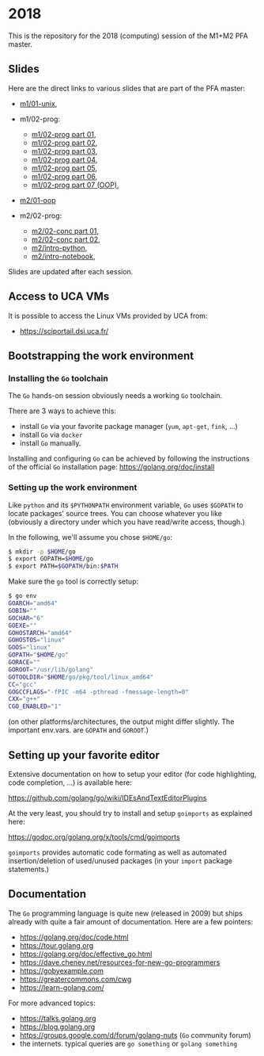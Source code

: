 # 2018

This is the repository for the 2018 (computing) session of the M1+M2 PFA master.

## Slides

Here are the direct links to various slides that are part of the PFA master:

- [m1/01-unix](https://talks.godoc.org/github.com/master-pfa-info/2018/m1/01-unix/talk.slide),
- m1/02-prog:
  - [m1/02-prog part 01](https://talks.godoc.org/github.com/master-pfa-info/2018/m1/02-prog/part-01.slide),
  - [m1/02-prog part 02](https://talks.godoc.org/github.com/master-pfa-info/2018/m1/02-prog/part-02.slide),
  - [m1/02-prog part 03](https://talks.godoc.org/github.com/master-pfa-info/2018/m1/02-prog/part-03.slide),
  - [m1/02-prog part 04](https://talks.godoc.org/github.com/master-pfa-info/2018/m1/02-prog/part-04.slide),
  - [m1/02-prog part 05](https://talks.godoc.org/github.com/master-pfa-info/2018/m1/02-prog/part-05.slide),
  - [m1/02-prog part 06](https://talks.godoc.org/github.com/master-pfa-info/2018/m1/02-prog/part-06.slide),
  - [m1/02-prog part 07 (OOP)](https://talks.godoc.org/github.com/master-pfa-info/2018/m1/02-prog/part-07.slide),

- [m2/01-oop](https://talks.godoc.org/github.com/master-pfa-info/2018/m2/01-oop/part-01.slide)
- m2/02-prog:
  - [m2/02-conc part 01](https://talks.godoc.org/github.com/master-pfa-info/2018/m2/02-conc/part-01.slide),
  - [m2/02-conc part 02](https://talks.godoc.org/github.com/master-pfa-info/2018/m2/02-conc/part-02.slide),
  - [m2/intro-python](https://talks.godoc.org/github.com/master-pfa-info/2018/m2/python-101/intro.slide),
  - [m2/intro-notebook](https://talks.godoc.org/github.com/master-pfa-info/2018/m2/python-101/notebooks.slide),

Slides are updated after each session.

## Access to UCA VMs

It is possible to access the Linux VMs provided by UCA from:

- https://sciportail.dsi.uca.fr/

## Bootstrapping the work environment

### Installing the `Go` toolchain

The `Go` hands-on session obviously needs a working `Go` toolchain.

There are 3 ways to achieve this:
- install `Go` via your favorite package manager (`yum`, `apt-get`, `fink`, ...)
- install `Go` via `docker`
- install `Go` manually.

Installing and configuring `Go` can be achieved by following the instructions of the official `Go` installation page: https://golang.org/doc/install

### Setting up the work environment

Like `python` and its `$PYTHONPATH` environment variable, `Go` uses
`$GOPATH` to locate packages' source trees.
You can choose whatever you like (obviously a directory under which
you have read/write access, though.)

In the following, we'll assume you chose `$HOME/go`:

```sh
$ mkdir -p $HOME/go
$ export GOPATH=$HOME/go
$ export PATH=$GOPATH/bin:$PATH
```

Make sure the `go` tool is correctly setup:

```sh
$ go env
GOARCH="amd64"
GOBIN=""
GOCHAR="6"
GOEXE=""
GOHOSTARCH="amd64"
GOHOSTOS="linux"
GOOS="linux"
GOPATH="$HOME/go"
GORACE=""
GOROOT="/usr/lib/golang"
GOTOOLDIR="$HOME/go/pkg/tool/linux_amd64"
CC="gcc"
GOGCCFLAGS="-fPIC -m64 -pthread -fmessage-length=0"
CXX="g++"
CGO_ENABLED="1"
```

(on other platforms/architectures, the output might differ
slightly. The important env.vars. are `GOPATH` and `GOROOT`.)

## Setting up your favorite editor

Extensive documentation on how to setup your editor (for code
highlighting, code completion, ...) is available here:

 https://github.com/golang/go/wiki/IDEsAndTextEditorPlugins

At the very least, you should try to install and setup `goimports` as
explained here:

 https://godoc.org/golang.org/x/tools/cmd/goimports

`goimports` provides automatic code formating as well as automated
insertion/deletion of used/unused packages (in your `import` package
statements.)

## Documentation

The `Go` programming language is quite new (released in 2009) but
ships already with quite a fair amount of documentation.
Here are a few pointers:

- https://golang.org/doc/code.html
- https://tour.golang.org
- https://golang.org/doc/effective_go.html
- https://dave.cheney.net/resources-for-new-go-programmers
- https://gobyexample.com
- https://greatercommons.com/cwg
- https://learn-golang.com/

For more advanced topics:

- https://talks.golang.org
- https://blog.golang.org
- https://groups.google.com/d/forum/golang-nuts (`Go` community forum)
- the internets. typical queries are `go something` or `golang something`
